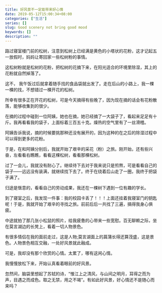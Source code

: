 ```yaml
---
title: 好风景不一定能带来好心情
date: 2019-05-12T15:00:34+08:00
categories: ["生活"]
series: []
slug: Good scenery not bring good mood
keywords: []
description: ""
---
```


路过寝室楼门前的松树，注意到松树上已经满是黄色的小塔状的花粉，这才记起五一放假时，妈妈让寄回家一些松树粉的事情。

这松树粉就是松树的花粉，把松树的花摘下来，在阳光适合的环境里除湿，其上的花粉就自然掉落了。

这不， 我午饭过后就拿着随手找的食品袋就出发了。走在后山的小路上，我一棵一棵的找，不想错过一棵开花的松树。

所幸有很多正在开花的松树，可是今天摘得有些晚了，因为现在摘的话会有花粉散落，能够收集到的很少。

在摘的过程中碰到一位阿姨，她也在摘，她已经摘了一大袋子了，看起来足足有十斤。我再看看我的袋子，上面标着三百五十克。燥热的空气里有了一丝滑稽。

阿姨告诉我说，摘的时候要挑那种还没有展开的，因为这种的在之后的除湿过程中可以得到更多的花粉。

于是，在和阿姨分别后，我就开始了艰辛的采花（粉）之旅。刚开始，还有些兴奋，左看看右瞧瞧，看看这棵松树，看看那棵松树。

过了一会儿，我就没有耐心了。继续待下去对于我来说只是煎熬，可是看看自己的袋子——远远没有装满，就继续找下去了。终于在绕着后山走了一圈，我终于把袋子满了。

归途是惬意的，看看自己的劳动成果，我还在一棵树下遇到一位有趣的学长。

到了寝室之后，我发现一件事：我的校园卡丢了！！！上面还挂着我寝室门的钥匙呢！于是，我就开始了艰辛的寻找之旅。前前后后一共找了三遍，搞得我身心俱疲。

中途就拍了那几张小松鼠的照片，给我疲惫的心带来一些宽慰。百无聊赖之际，坐在莫言湖边的长凳上，看着一切人物景色。

有很多情侣在我的面前走过，这是人物;莫言湖面上的菖蒲长得还算茂盛，这是景色。人物景色相互交融，一处好风景就此融成。

可是，我却没有那个欣赏的心情。太累了，哪有这闲心情。

我慢慢放松下来，开始认真看着眼前的好风景。

忽然间，脑袋里想起了苏轼的诗，“惟江上之清风，与山间之明月，耳得之而为声，目遇之而成色。取之无禁，用之不竭”。有如此好风景，好心情还不是随心而来吗？